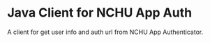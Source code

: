 # Java Client for NCHU App Auth

A client for get user info and auth url from NCHU App Authenticator.
